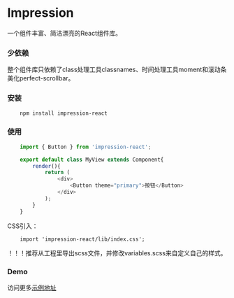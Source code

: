 # Impression

一个组件丰富、简洁漂亮的React组件库。

### 少依赖

整个组件库只依赖了class处理工具classnames、时间处理工具moment和滚动条美化perfect-scrollbar。

### 安装

```
    npm install impression-react
```

### 使用

```JavaScript
    import { Button } from 'impression-react';

    export default class MyView extends Component{
        render(){
            return (
                <div>
                    <Button theme="primary">按钮</Button>
                </div>
            );
        }
    }
```

CSS引入：

```
    import 'impression-react/lib/index.css';
```

！！！推荐从工程里导出scss文件，并修改variables.scss来自定义自己的样式。

### Demo

访问更多[示例地址](https://shenlq.github.io/impression)

